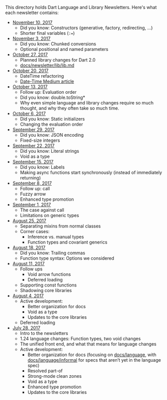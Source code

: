 This directory holds Dart Language and Library Newsletters. Here's what each newsletter contains:

* [November 10, 2017](20171110.md)
  * Did you know: Constructors (generative, factory, redirecting, ...)
  * Shorter final variables (`:=`)
* [November 3, 2017](20171103.md)
  * Did you know: Chunked conversions
  * Optional positional and named parameters
* [October 27, 2017](20171027.md)
  * Planned library changes for Dart 2.0
  * [docs/newsletter/lib/lib.md](lib/lib.md)
* [October 20, 2017](20171020.md)
  * DateTime refactoring
  * [Date-Time Medium article](https://medium.com/@florian_32814/date-time-526a4f86badb)
* [October 13, 2017](20171013.md)
  * Follow up: Evaluation order
  * Did you know: double.toString*
  * Why even simple language and library changes require so much thought, and why they often take so much time.
* [October 6, 2017](20171006.md)
  * Did you know: Static initializers
  * Changing the evaluation order 
* [September 29, 2017](20170929.md)
  * Did you know: JSON encoding
  * Fixed-size integers
* [September 22, 2017](20170922.md)
  * Did you know: Literal strings
  * Void as a type
* [September 15, 2017](20170915.md)
  * Did you know: Labels
  * Making async functions start synchronously (instead of immediately returning)
* [September 8, 2017](20170908.md)
  * Follow up: call
  * Fuzzy arrow
  * Enhanced type promotion
* [September 1, 2017](20170901.md)
  * The case against call
  * Limitations on generic types
* [August 25, 2017](20170825.md)
  * Separating mixins from normal classes
  * Corner cases:
    * Inference vs. manual types
    * Function types and covariant generics
* [August 18, 2017](20170818.md)
  * Did you know: Trailing commas
  * Function type syntax: Options we considered
* [August 11, 2017](20170811.md)
  * Follow ups
    * Void arrow functions
    * Deferred loading
  * Supporting const functions
  * Shadowing core libraries
* [August 4, 2017](20170804.md)
  * Active development:
    * Better organization for docs
    * Void as a type
    * Updates to the core libraries
  * Deferred loading
* [July 28, 2017](20170728.md)
  * Intro to the newsletters
  * 1.24 language changes: Function types, two void changes
  * The unified front end, and what that means for language changes
  * Active development:
    * Better organization for docs (focusing on
      [docs/language](https://github.com/dart-lang/sdk/tree/master/docs/language), with
      [docs/language/informal](https://github.com/dart-lang/sdk/tree/master/docs/language/informal)
      for specs that aren’t yet in the language spec)
    * Resolved part-of
    * Strong-mode clean zones
    * Void as a type
    * Enhanced type promotion
    * Updates to the core libraries
